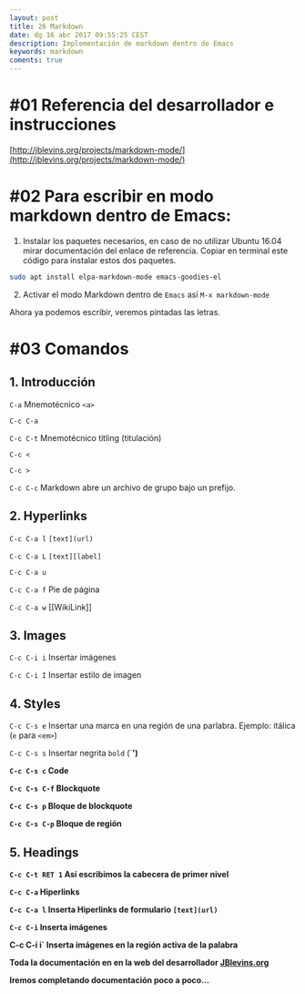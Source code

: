 ```yaml
---
layout: post
title: 26 Markdown
date: dg 16 abr 2017 09:55:25 CEST 
description: Implementación de markdown dentro de Emacs 
keywords: markdown
coments: true
---
```




# #01 Referencia del desarrollador e instrucciones

[http://jblevins.org/projects/markdown-mode/](http://jblevins.org/projects/markdown-mode/)


# #02 Para escribir en modo markdown dentro de Emacs:

1. Instalar los paquetes necesarios, en caso de no utilizar Ubuntu 16.04 mirar documentación del enlace de referencia. Copiar en terminal este código para instalar estos dos paquetes.

```bash
sudo apt install elpa-markdown-mode emacs-goodies-el
```

2. Activar el modo Markdown dentro de `Emacs` así `M-x markdown-mode`

Ahora ya podemos escribir, veremos pintadas las letras.

# #03 Comandos

## 1. Introducción

`C-a` Mnemotécnico `<a>`

`C-c C-a`

`C-c C-t` Mnemotécnico titling (titulación)

`C-c <`

`C-c >`

`C-c C-c` Markdown abre un archivo de grupo bajo un prefijo.

## 2. Hyperlinks

`C-c C-a l` `[text](url)`

`C-c C-a L` `[text][label]`

`C-c C-a u`

`C-c C-a f` Pie de página

`C-c C-a w` [[WikiLink]]

## 3. Images

`C-c C-i i` Insertar imágenes

`C-c C-i I` Insertar estilo de imagen

## 4. Styles

`C-c C-s e` Insertar una marca en una región de una parlabra. Ejemplo: itálica (`e` para `<em>`)

`C-c C-s s` Insertar negrita `bold` (`<strong>')

`C-c C-s c` Code

`C-c C-s C-f` Blockquote

`C-c C-s p` Bloque de blockquote

`C-c C-s C-p` Bloque de región

## 5. Headings


`C-c C-t RET 1` Así escribimos la cabecera de primer nivel

`C-c C-a` Hiperlinks

`C-c C-a l` Inserta Hiperlinks de formulario `[text](url)`

`C-c C-i` Inserta imágenes

C-c C-i i` Inserta imágenes en la región activa de la palabra


Toda la documentación en en la web del desarrollador [JBlevins.org](http://jblevins.org/projects/markdown-mode/)


Iremos completando documentación poco a poco...
